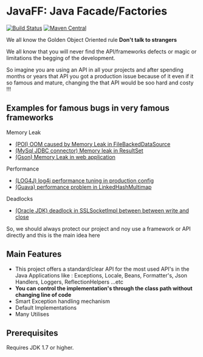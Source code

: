 JavaFF: Java Facade/Factories
=============================

[![Build Status](https://travis-ci.org/rhkiswani/JavaFF.svg?branch=develop)](https://travis-ci.org/rhkiswani/JavaFF)
[![Maven Central](https://img.shields.io/maven-central/v/io.github.rhkiswani/javaff.svg)](http://search.maven.org/#search%7Cga%7C1%7Cg%3A%22io.github.rhkiswani%22)

We all know the Golden Object Oriented rule **Don't talk to strangers**

We all know that you will never find the API/frameworks defects or magic or limitations the begging of the development.
 
So imagine you are using an API in all your projects and after spending months or years that API you got a production issue because of it even if it so famous and mature, 
changing the that API would be soo hard and costy !!!

Examples for famous bugs in very famous frameworks 
--------------------------------------------------- 
Memory Leak
- [(POI) OOM caused by Memory Leak in FileBackedDataSource ](https://bz.apache.org/bugzilla/show_bug.cgi?id=60140)
- [(MySql JDBC connector) Memory leak in ResultSet](https://bugs.mysql.com/bug.php?id=5022)
- [(Gson) Memory Leak in web application](https://github.com/google/gson/issues/402) 

Performance 
- [(LOG4J) log4j performance tuning in production config](https://bugzilla.redhat.com/show_bug.cgi?id=778690)
- [(Guava) performance problem in LinkedHashMultimap](https://github.com/google/guava/issues/1013)

Deadlocks
- [(Oracle JDK) deadlock in SSLSocketImpl between between write and close](http://bugs.java.com/view_bug.do?bug_id=8013809)

So, we should always protect our project and noy use a framework or API directly and this is the main idea here  

Main Features
-------------- 
- This project offers a standard/clear API for the most used API's in the Java Applications like : Exceptions, Locale, Beans, Formatter's, Json Handlers, Loggers, ReflectionHelpers ...etc 
- **You can control the implementation's through the class path without changing line of code**
- Smart Exception handling mechanism
- Default Implementations
- Many Utilises 
  
Prerequisites 
-------------
Requires JDK 1.7 or higher.

